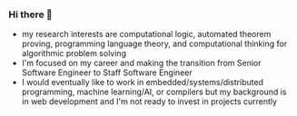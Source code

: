 ### Hi there 👋

* my research interests are computational logic, automated theorem proving, programming language theory, and computational thinking for algorithmic problem solving
* I'm focused on my career and making the transition from Senior Software Engineer to Staff Software Engineer
* I would eventually like to work in embedded/systems/distributed programming, machine learning/AI, or compilers but my background is in web development and I'm not ready to invest in projects currently

